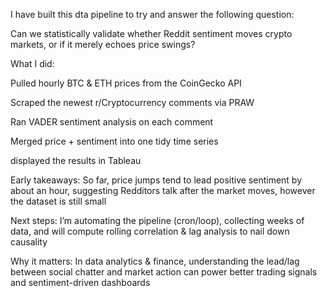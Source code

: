 I have built this dta pipeline to try and answer the following question:

Can we statistically validate whether Reddit sentiment moves crypto markets, or if it merely echoes price swings?

What I did:

Pulled hourly BTC & ETH prices from the CoinGecko API 

Scraped the newest r/Cryptocurrency comments via PRAW 

Ran VADER sentiment analysis on each comment 

Merged price + sentiment into one tidy time series 

displayed the results in Tableau 



Early takeaways:
So far, price jumps tend to lead positive sentiment by about an hour, suggesting Redditors talk after the market moves, however the dataset is still small

Next steps:
I’m automating the pipeline (cron/loop), collecting weeks of data, and will compute rolling correlation & lag analysis to nail down causality

Why it matters:
In data analytics & finance, understanding the lead/lag between social chatter and market action can power better trading signals and sentiment-driven dashboards
